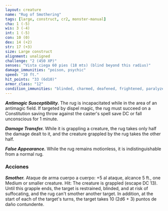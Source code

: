 ```yaml
---
layout: creature
name: "Rug of Smothering"
tags: [large, construct, cr2, monster-manual]
cha: 1 (-5)
wis: 3 (-4)
int: 1 (-5)
con: 10 (0)
dex: 14 (+2)
str: 17 (+3)
size: Large construct
alignment: unaligned
challenge: "2 (450 XP)"
senses: "Vista ciega 60 pies (18 mts) (blind beyond this radius)"
damage_immunities: "poison, psychic"
speed: "10 ft."
hit_points: "33 (6d10)"
armor_class: "12"
condition_immunities: "blinded, charmed, deafened, frightened, paralyzed, petrified, poisoned"
---
```


***Antimagic Susceptibility.*** The rug is incapacitated while in the area of an antimagic field. If targeted by dispel magic, the rug must succeed on a Constitution saving throw against the caster's spell save DC or fall unconscious for 1 minute.

***Damage Transfer.*** While it is grappling a creature, the rug takes only half the damage dealt to it, and the creature grappled by the rug takes the other half.

***False Appearance.*** While the rug remains motionless, it is indistinguishable from a normal rug.

### Acciones

***Smother.*** Ataque de arma cuerpo a cuerpo: +5 al ataque, alcance 5 ft., one Medium or smaller creature. Hit: The creature is grappled (escape DC 13). Until this grapple ends, the target is restrained, blinded, and at risk of suffocating, and the rug can't smother another target. In addition, at the start of each of the target's turns, the target takes 10 (2d6 + 3) puntos de daño contundente.